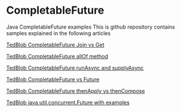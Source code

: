 # CompletableFuture
Java CompletableFuture examples
This is github repository contains samples explained in the following articles

[TedBlob CompletableFuture Join vs Get](https://tedblob.com/completablefuture-join-vs-get/)

[TedBlob CompletableFuture allOf method](https://tedblob.com/behavior-of-completablefuture-allof-method/)

[TedBlob CompletableFuture runAsync and supplyAsync](https://tedblob.com/completablefuture-runasync-and-supplyasync/)

[TedBlob CompletableFuture vs Future](https://tedblob.com/java-completablefuture-vs-future/)

[TedBlob CompletableFuture thenApply vs thenCompose](https://tedblob.com/completablefuture-thenapply-vs-thencompose/)

[TedBlob java.util.concurrent.Future with examples](https://tedblob.com/java-java-util-concurrent-future-with-examples/)
